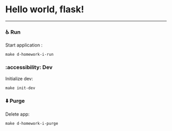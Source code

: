 # Hello world, flask!
___

### :wheelchair: Run
Start application :

````shell
make d-homework-i-run
````
### :accessibility: Dev
Initialize dev:
```shell
make init-dev
```
### :arrow_down: Purge
Delete app:
```shell
make d-homework-i-purge
```
